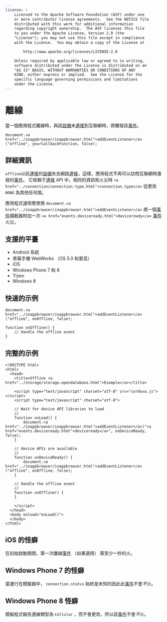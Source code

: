 ```yaml
---
license: >
    Licensed to the Apache Software Foundation (ASF) under one
    or more contributor license agreements.  See the NOTICE file
    distributed with this work for additional information
    regarding copyright ownership.  The ASF licenses this file
    to you under the Apache License, Version 2.0 (the
    "License"); you may not use this file except in compliance
    with the License.  You may obtain a copy of the License at

        http://www.apache.org/licenses/LICENSE-2.0

    Unless required by applicable law or agreed to in writing,
    software distributed under the License is distributed on an
    "AS IS" BASIS, WITHOUT WARRANTIES OR CONDITIONS OF ANY
    KIND, either express or implied.  See the License for the
    specific language governing permissions and limitations
    under the License.
---
```


# 離線

當一個應用程式離線時，與該<a href="../device/device.html">設備</a>未<a href="../connection/connection.html">連接</a>到互聯網時，將觸發該<a href="events.html">事件</a>。

    document.<a href="../inappbrowser/inappbrowser.html">addEventListener</a>("offline", yourCallbackFunction, false);
    

## 詳細資訊

`offline`以前<a href="../connection/connection.html">連接</a>的<a href="../device/device.html">設備</a>失去網路<a href="../connection/connection.html">連接</a>，這樣，應用程式不再可以訪問互聯網時激發的<a href="events.html">事件</a>。 它依賴于<a href="../connection/connection.html">連接</a> API 中，相同的資訊和火災時 `<a href="../connection/connection.type.html">connection.type</a>` 從更改 `NONE` 為其他任何值。

應用程式通常應使用 `document.<a href="../inappbrowser/inappbrowser.html">addEventListener</a>` 將一個<a href="events.html">事件</a>攔截器附加一次 `<a href="events.deviceready.html">deviceready</a>` <a href="events.html">事件</a>火災。

## 支援的平臺

*   Android 系統
*   黑莓手機 WebWorks （OS 5.0 和更高）
*   iOS
*   Windows Phone 7 和 8
*   Tizen
*   Windows 8

## 快速的示例

    document.<a href="../inappbrowser/inappbrowser.html">addEventListener</a>("offline", onOffline, false);
    
    function onOffline() {
        // Handle the offline event
    }
    

## 完整的示例

    <!DOCTYPE html>
    <html>
      <head>
        <title>Offline <a href="../storage/storage.opendatabase.html">Example</a></title>
    
        <script type="text/javascript" charset="utf-8" src="cordova.js"></script>
        <script type="text/javascript" charset="utf-8">
    
        // Wait for device API libraries to load
        //
        function onLoad() {
            document.<a href="../inappbrowser/inappbrowser.html">addEventListener</a>("<a href="events.deviceready.html">deviceready</a>", onDeviceReady, false);
        }
    
        // device APIs are available
        //
        function onDeviceReady() {
            document.<a href="../inappbrowser/inappbrowser.html">addEventListener</a>("offline", onOffline, false);
        }
    
        // Handle the offline event
        //
        function onOffline() {
        }
    
        </script>
      </head>
      <body onload="onLoad()">
      </body>
    </html>
    

## iOS 的怪癖

在初始啟動期間，第一次離線<a href="events.html">事件</a> （如果適用） 需至少一秒的火。

## Windows Phone 7 的怪癖

當運行在模擬器中， `connection.status` 始終是未知的因此此<a href="events.html">事件</a>不會*不*火。

## Windows Phone 8 怪癖

模擬程式報告連線類型為 `Cellular` ，而不會更改，所以該<a href="events.html">事件</a>不會*不*火。